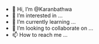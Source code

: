- 👋 Hi, I’m @Karanbathwa
- 👀 I’m interested in ...
- 🌱 I’m currently learning ...
- 💞️ I’m looking to collaborate on ...
- 📫 How to reach me ...

<!---
Karanbathwa/Karanbathwa is a ✨ special ✨ repository because its `README.md` (this file) appears on your GitHub profile.
You can click the Preview link to take a look at your changes.
--->
